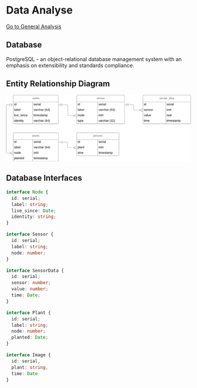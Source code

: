 # Data Analyse
[Go to General Analysis](../../analysis#data--data-storage)

## Database
PostgreSQL - an object-relational database management system with an emphasis on extensibility and standards compliance.

## Entity Relationship Diagram
![ERD](../../images/analysis/web/erd_database.png)

## Database Interfaces
```typescript
interface Node {
  id: serial;
  label: string;
  live_since: Date;
  identity: string;
}
```
```typescript
interface Sensor {
  id: serial;
  label: string;
  node: number;
}
```
```typescript
interface SensorData {
  id: serial;
  sensor: number;
  value: number;
  time: Date;
}
```
```typescript
interface Plant {
  id: serial;
  label: string;
  node: number;
  planted: Date;
}
```
```typescript
interface Image {
  id: serial,
  plant: string,
  time: Date
}
```